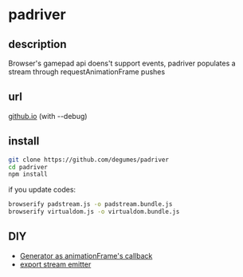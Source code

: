 # padriver

## description
Browser's gamepad api doens't support events, padriver populates a stream through requestAnimationFrame pushes

## url
[github.io](https://degumes.github.io/padriver) (with --debug)

## install
```sh
git clone https://github.com/degumes/padriver
cd padriver
npm install
```
if you update codes:
```sh
browserify padstream.js -o padstream.bundle.js
browserify virtualdom.js -o virtualdom.bundle.js
```

## DIY
* [Generator as animationFrame's callback](https://github.com/degumes/padriver/wiki/generator)
* [export stream emitter](https://github.com/degumes/padriver/wiki/stream)
